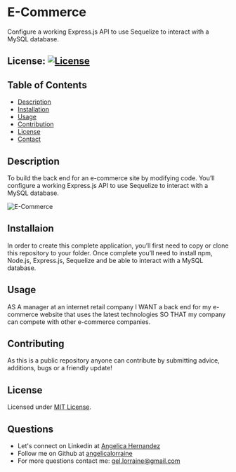 # E-Commerce

Configure a working Express.js API to use Sequelize to interact with a MySQL database.

## License: [![License](https://img.shields.io/badge/License-MIT-yellow.svg)](https://opensource.org/licenses/MIT)

## Table of Contents

- [Description](#description)
- [Installation](#installation)
- [Usage](#usage)
- [Contribution](#contribution)
- [License](#license)
- [Contact](#questions)

## Description

To build the back end for an e-commerce site by modifying code. You’ll configure a working Express.js API to use Sequelize to interact with a MySQL database.

![E-Commerce](Assets/Note_Taker.gif)

## Installaion

In order to create this complete application, you’ll first need to copy or clone this repository to your folder. Once complete you’ll need to install npm, Node.js, Express.js, Sequelize and be able to interact with a MySQL database.

## Usage

AS A manager at an internet retail company
I WANT a back end for my e-commerce website that uses the latest technologies
SO THAT my company can compete with other e-commerce companies.

## Contributing

As this is a public repository anyone can contribute by submitting advice, additions, bugs or a friendly update!

## License

Licensed under [MIT License](https://spdx.org/licenses/MIT.html).

## Questions

- Let's connect on Linkedin at [Angelica Hernandez](https://www.linkedin.com/in/angelica-hernandez-/)
- Follow me on Github at [angelicalorraine](http://github.com/angelicalorraine)
- For more questions contact me: gel.lorraine@gmail.com
